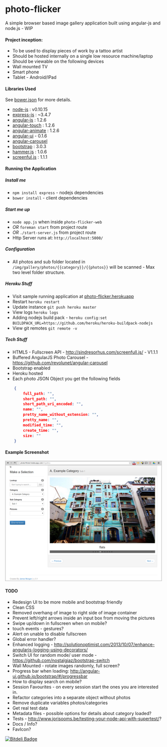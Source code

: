 photo-flicker
=============

A simple browser based image gallery application built using angular-js and node.js - WIP

#### Project inception:

* To be used to display pieces of work by a tattoo artist
* Should be hosted internally on a single low resource machine/laptop
* Should be viewable on the following devices
 * Wall mounted TV
 * Smart phone
 * Tablet - Android/IPad  

#### Libraries Used

See [bower.json](bower.json) for more details.

* [node-js](http://nodejs.org) : v0.10.15
* [express-js](http://expressjs.com) : ~3.4.7
* [angular-js](http://angularjs.org) : 1.2.6
* [angular-touch](http://docs.angularjs.org/api/ngTouch) : 1.2.6
* [angular-animate](http://docs.angularjs.org/api/ngAnimate) : 1.2.6
* [angular-ui](http://angular-ui.github.io/bootstrap/) - 0.1.6
* [angular-carousel](https://github.com/revolunet/angular-carousel)
* [bootstrap](http://getbootstrap.com/) : 3.0.3
* [hammer.js](https://github.com/EightMedia/hammer.js) : 1.0.6
* [screenful.js](https://github.com/EightMedia/hammer.js) : 1.1.1

#### Running the Application

##### Install me

* `npm install express` - nodejs dependencies
* `bower install` - client dependencies

##### Start me up

* `node app.js` when inside `photo-flicker-web`
* _OR_ `foreman start` from project route
* _OR_ `./start-server.js` from project route
* Http Server runs at: `http://localhost:5000/`

##### Configuration

* All photos and sub folder located in `/img/gallery/photos/{{category}}/{{photos}}` will be scanned - Max two level folder structure.

##### Heroku Stuff

* Visit sample running application at [photo-flicker.herokuapp](http://photo-flicker.herokuapp.com)
* Restart `heroku restart`
* Update instance `git push heroku master`
* View logs `heroku logs`
* Adding nodejs build pack - `heroku config:set BUILDPACK_URL=https://github.com/heroku/heroku-buildpack-nodejs`
* View git remotes `git remote -v`

##### Tech Stuff

* HTML5 - Fullscreen API - http://sindresorhus.com/screenfull.js/ - V1.1.1
* Buffered AngularJS Photo Carousel - https://github.com/revolunet/angular-carousel
* Bootstrap enabled
* Heroku hosted
* Each photo JSON Object you get the following fields

````json
	{
	    full_path: "",
	    short_path: "",
	    short_path_uri_encoded: "",
	    name: "",
	    pretty_name_without_extension: "",
	    pretty_name: "",
	    modified_time: "",
	    create_time: "",
	    size: ""
	}
````

#### Example Screenshot

![example-screenshot](images/example-gallery.png "Example Gallery Screenshot")


#### TODO

* Redesign UI to be more mobile and bootstrap friendly
* Clean CSS
* Removed overhang of image to right side of image container 
* Prevent left/right arrows inside an input box from moving the pictures
* Swipe up/down in fullscreen when on mobile?
* touch events - gestures?
* Alert on unable to disable fullscreen
* Global error handler?
* Enhanced logging - http://solutionoptimist.com/2013/10/07/enhance-angularjs-logging-using-decorators/
* Switch UI for random mode/ user mode - https://github.com/nostalgiaz/bootstrap-switch 
* Wall Mounted - rotate images randomly, full screen?
* Progress bar when loading: http://angular-ui.github.io/bootstrap/#/progressbar
* How to display search on mobile?
* Session Favourites - on every session start the ones you are interested in.
* Refactor categories into a separate object without photos
* Remove duplicate variables photos/categories
* Get real test data
* Metadata files - possible options for details about category loaded?
* Tests - http://www.jorisooms.be/testing-your-node-api-with-supertest/?
* Docs / Info?
* FavIcon?

[![Bitdeli Badge](https://d2weczhvl823v0.cloudfront.net/jamesmorgan/photo-flicker/trend.png)](https://bitdeli.com/free "Bitdeli Badge")